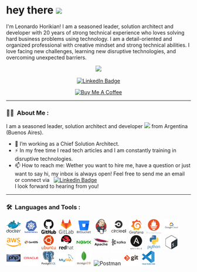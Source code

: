 <h1 align="left">hey there <img src="https://media.giphy.com/media/hvRJCLFzcasrR4ia7z/giphy.gif" width="40"></h1>

I'm Leonardo Horikian! I am a seasoned leader, solution architect and developer with 20 years of strong technical experience who loves solving hard business problems using technology. I am a detail-oriented and organized professional with creative mindset and strong technical abilities. I love facing new challenges, learning new disruptive technologies, and overcoming unexpected barriers.

<p align="center"><img src="https://media.giphy.com/media/M9gbBd9nbDrOTu1Mqx/giphy.gif" width="100"/></p>
<p align="center">
<a href="https://www.linkedin.com/in/lhorikian" target="_blank"><img src="https://img.shields.io/badge/LinkedIn-blue?style=for-the-badge&logo=linkedin&logoColor=white" alt="LinkedIn Badge"></a>
</p>
<p align="center">
<a href="https://www.buymeacoffee.com/leohori" target="_blank"><img src="https://cdn.buymeacoffee.com/buttons/default-orange.png" alt="Buy Me A Coffee" height="41" width="174"></a>
</p>

---

### :man_technologist: &nbsp;About Me :

I am a seasoned leader, solution architect and developer <img src="https://media.giphy.com/media/WUlplcMpOCEmTGBtBW/giphy.gif" width="30"> from Argentina (Buenos Aires).

- 🔭 I’m working as a Chief Solution Architect.
- ⚡ In my free time I read tech articles and I am constantly training in disruptive technologies.
- 📫 How to reach me:
     Wether you want to hire me, have a question or just want to say hi, my inbox is always open! Feel free to send me an email or connect via &nbsp; [![Linkedin Badge](https://img.shields.io/badge/-lhorikian-blue?style=flat&logo=Linkedin&logoColor=white)](https://www.linkedin.com/in/lhorikian)<br>
     I look forward to hearing from you!
     
---

### 🛠 &nbsp;Languages and Tools :

<p>
<img src="https://github.com/devicons/devicon/blob/master/icons/docker/docker-original-wordmark.svg" title="" alt="" width="40" height="40"/>&nbsp;
<img src="https://github.com/devicons/devicon/blob/master/icons/kubernetes/kubernetes-plain-wordmark.svg" title="" alt="" width="40" height="40"/>&nbsp;
<img src="https://github.com/devicons/devicon/blob/master/icons/github/github-original-wordmark.svg" title="" alt="" width="40" height="40"/>&nbsp;
<img src="https://github.com/devicons/devicon/blob/master/icons/gitlab/gitlab-original-wordmark.svg" title="" alt="" width="40" height="40"/>&nbsp;
<img src="https://github.com/devicons/devicon/blob/master/icons/bitbucket/bitbucket-original-wordmark.svg" title="" alt="" width="40" height="40"/>&nbsp;
<img src="https://github.com/devicons/devicon/blob/master/icons/jenkins/jenkins-original.svg" title="" alt="" width="40" height="40"/>&nbsp;
<img src="https://github.com/devicons/devicon/blob/master/icons/circleci/circleci-plain-wordmark.svg" title="" alt="" width="40" height="40"/>&nbsp;
<img src="https://github.com/devicons/devicon/blob/master/icons/grafana/grafana-original-wordmark.svg" title="" alt="" width="40" height="40"/>&nbsp;
<img src="https://github.com/devicons/devicon/blob/master/icons/prometheus/prometheus-original-wordmark.svg" title="" alt="" width="40" height="40"/>&nbsp;
<img src="https://github.com/devicons/devicon/blob/master/icons/googlecloud/googlecloud-original-wordmark.svg" title="" alt="" width="40" height="40"/>&nbsp;
<img src="https://github.com/devicons/devicon/blob/master/icons/amazonwebservices/amazonwebservices-plain-wordmark.svg" title="AWS" alt="AWS" width="40" height="40"/>&nbsp;
<img src="https://github.com/devicons/devicon/blob/master/icons/centos/centos-original-wordmark.svg" title="" alt="" width="40" height="40"/>&nbsp;   
<img src="https://github.com/devicons/devicon/blob/master/icons/ubuntu/ubuntu-plain-wordmark.svg" title="" alt="" width="40" height="40"/>&nbsp;
<img src="https://github.com/devicons/devicon/blob/master/icons/redhat/redhat-original-wordmark.svg" title="" alt="" width="40" height="40"/>&nbsp;
<img src="https://github.com/devicons/devicon/blob/master/icons/nginx/nginx-original.svg" title="" alt="" width="40" height="40"/>&nbsp;
<img src="https://github.com/devicons/devicon/blob/master/icons/apache/apache-original-wordmark.svg" title="" alt="" width="40" height="40"/>&nbsp;   
<img src="https://github.com/devicons/devicon/blob/master/icons/apachekafka/apachekafka-original-wordmark.svg" title="" alt="" width="40" height="40"/>&nbsp;   
<img src="https://github.com/devicons/devicon/blob/master/icons/ansible/ansible-original-wordmark.svg" title="" alt="" width="40" height="40"/>&nbsp;   
<img src="https://github.com/devicons/devicon/blob/master/icons/python/python-original-wordmark.svg" title="" alt="" width="40" height="40"/>&nbsp;   
<img src="https://github.com/devicons/devicon/blob/master/icons/bash/bash-original.svg" title="Bash" alt="Bash" width="40" height="40"/>&nbsp;
<img src="https://github.com/devicons/devicon/blob/master/icons/php/php-original.svg" title="" alt="" width="40" height="40"/>&nbsp;
<img src="https://github.com/devicons/devicon/blob/master/icons/oracle/oracle-original.svg" title="" alt="" width="40" height="40"/>&nbsp;
<img src="https://github.com/devicons/devicon/blob/master/icons/postgresql/postgresql-original-wordmark.svg" title="" alt="" width="40" height="40"/>&nbsp;   
<img src="https://github.com/devicons/devicon/blob/master/icons/mysql/mysql-original-wordmark.svg" title="MySQL" alt="MySQL" width="40" height="40"/>&nbsp;
<img src="https://github.com/devicons/devicon/blob/master/icons/mongodb/mongodb-original-wordmark.svg" title="" alt="" width="40" height="40"/>&nbsp; 
<img src="https://www.vectorlogo.zone/logos/getpostman/getpostman-icon.svg" title="Postman" alt="Postman" width="40" height="40"/>&nbsp;
<img src="https://github.com/devicons/devicon/blob/master/icons/git/git-original-wordmark.svg" title="Git" alt="Git" width="40" height="40"/>&nbsp;
<img src="https://github.com/devicons/devicon/blob/master/icons/vscode/vscode-original-wordmark.svg" title="" alt="" width="40" height="40"/>&nbsp;
</p>











<!--
**leohori/leohori** is a ✨ _special_ ✨ repository because its `README.md` (this file) appears on your GitHub profile.

Here are some ideas to get you started:

- 🔭 I’m currently working on ...
- 🌱 I’m currently learning ...
- 👯 I’m looking to collaborate on ...
- 🤔 I’m looking for help with ...
- 💬 Ask me about ...
- 📫 How to reach me: ...
- 😄 Pronouns: ...
- ⚡ Fun fact: ...
-->
